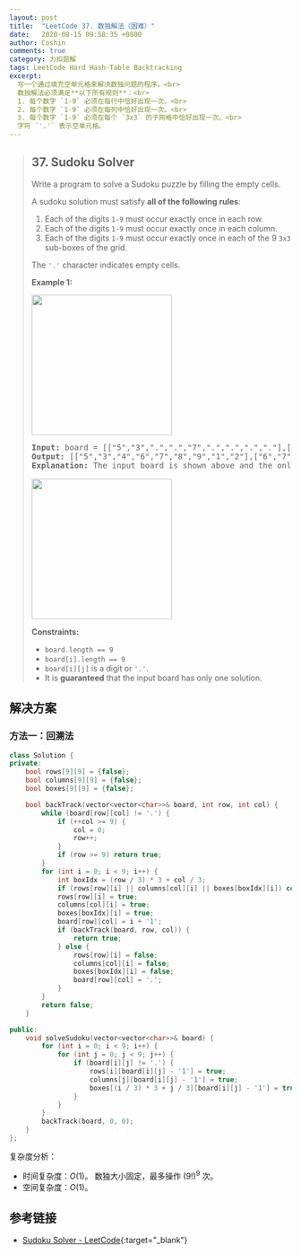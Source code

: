 ```yaml
---
layout: post
title:  "LeetCode 37. 数独解法（困难）"
date:   2020-08-15 09:58:35 +0800
author: Coshin
comments: true
category: 力扣题解
tags: LeetCode Hard Hash-Table Backtracking
excerpt:
  写一个通过填充空单元格来解决数独问题的程序。<br>
  数独解法必须满足**以下所有规则**：<br>
  1. 每个数字 `1-9` 必须在每行中恰好出现一次。<br>
  2. 每个数字 `1-9` 必须在每列中恰好出现一次。<br>
  3. 每个数字 `1-9` 必须在每个 `3x3` 的子网格中恰好出现一次。<br>
  字符 `'.'` 表示空单元格。
---
```

> ## 37. Sudoku Solver
> 
> Write a program to solve a Sudoku puzzle by filling the empty cells.
> 
> A sudoku solution must satisfy **all of the following rules**:
> 
> 1. Each of the digits `1-9` must occur exactly once in each row.
> 2. Each of the digits `1-9` must occur exactly once in each column.
> 3. Each of the digits `1-9` must occur exactly once in each of the 9 `3x3`
> sub-boxes of the grid.
> 
> The `'.'` character indicates empty cells.
> 
> **Example 1:**
> 
> <img src="https://upload.wikimedia.org/wikipedia/commons/thumb/f/ff/Sudoku-by-L2G-20050714.svg/250px-Sudoku-by-L2G-20050714.svg.png" style="height:250px; width:250px">
> 
> <pre>
> <strong>Input:</strong> board = [["5","3",".",".","7",".",".",".","."],["6",".",".","1","9","5",".",".","."],[".","9","8",".",".",".",".","6","."],["8",".",".",".","6",".",".",".","3"],["4",".",".","8",".","3",".",".","1"],["7",".",".",".","2",".",".",".","6"],[".","6",".",".",".",".","2","8","."],[".",".",".","4","1","9",".",".","5"],[".",".",".",".","8",".",".","7","9"]]
> <strong>Output:</strong> [["5","3","4","6","7","8","9","1","2"],["6","7","2","1","9","5","3","4","8"],["1","9","8","3","4","2","5","6","7"],["8","5","9","7","6","1","4","2","3"],["4","2","6","8","5","3","7","9","1"],["7","1","3","9","2","4","8","5","6"],["9","6","1","5","3","7","2","8","4"],["2","8","7","4","1","9","6","3","5"],["3","4","5","2","8","6","1","7","9"]]
> <strong>Explanation:</strong> The input board is shown above and the only valid solution is shown below:
> 
> <img src="https://upload.wikimedia.org/wikipedia/commons/thumb/3/31/Sudoku-by-L2G-20050714_solution.svg/250px-Sudoku-by-L2G-20050714_solution.svg.png" style="height:250px; width:250px">
> </pre>
> 
> **Constraints:**
> 
> * `board.length == 9`
> * `board[i].length == 9`
> * `board[i][j]` is a digit or `'.'`.
> * It is **guaranteed** that the input board has only one solution.

## 解决方案

### 方法一：回溯法

```cpp
class Solution {
private:
    bool rows[9][9] = {false};
    bool columns[9][9] = {false};
    bool boxes[9][9] = {false};

    bool backTrack(vector<vector<char>>& board, int row, int col) {
        while (board[row][col] != '.') {
            if (++col >= 9) {
                col = 0;
                row++;
            }
            if (row >= 9) return true;
        }
        for (int i = 0; i < 9; i++) {
            int boxIdx = (row / 3) * 3 + col / 3;
            if (rows[row][i] || columns[col][i] || boxes[boxIdx][i]) continue;
            rows[row][i] = true;
            columns[col][i] = true;
            boxes[boxIdx][i] = true;
            board[row][col] = i + '1';
            if (backTrack(board, row, col)) {
                return true;
            } else {
                rows[row][i] = false;
                columns[col][i] = false;
                boxes[boxIdx][i] = false;
                board[row][col] = '.';
            }
        }
        return false;
    }

public:
    void solveSudoku(vector<vector<char>>& board) {
        for (int i = 0; i < 9; i++) {
            for (int j = 0; j < 9; j++) {
                if (board[i][j] != '.') {
                    rows[i][board[i][j] - '1'] = true;
                    columns[j][board[i][j] - '1'] = true;
                    boxes[(i / 3) * 3 + j / 3][board[i][j] - '1'] = true;
                }
            }
        }
        backTrack(board, 0, 0);
    }
};
```

复杂度分析：
* 时间复杂度：*O*(1)。
  数独大小固定，最多操作 (9!)<sup>9</sup> 次。
* 空间复杂度：*O*(1)。

## 参考链接

* [Sudoku Solver - LeetCode](https://leetcode.com/problems/sudoku-solver/){:target="_blank"}
